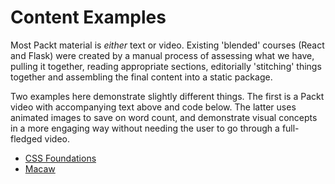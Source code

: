 # Content Examples

Most Packt material is *either* text or video. Existing 'blended' courses (React and Flask) were created by a manual process of assessing what we have, pulling it together, reading appropriate sections, editorially 'stitching' things together and assembling the final content into a static package.

Two examples here demonstrate slightly different things. The first is a Packt video with accompanying text above and code below. The latter uses animated images to save on word count, and demonstrate visual concepts in a more engaging way without needing the user to go through a full-fledged video.

* [CSS Foundations](css-foundations.md)
* [Macaw](macaw.md)
